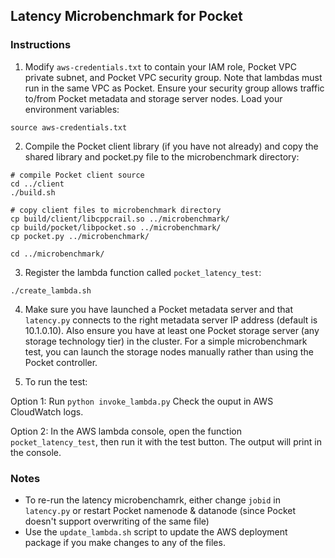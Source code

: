 ## Latency Microbenchmark for Pocket

### Instructions

1. Modify `aws-credentials.txt` to contain your IAM role, Pocket VPC private subnet, and Pocket VPC security group. Note that lambdas must run in the same VPC as Pocket. Ensure your security group allows traffic to/from Pocket metadata and storage server nodes. Load your environment variables: 
```
source aws-credentials.txt
```

2. Compile the Pocket client library (if you have not already) and copy the shared library and pocket.py file to the microbenchmark directory:
```
# compile Pocket client source
cd ../client
./build.sh

# copy client files to microbenchmark directory
cp build/client/libcppcrail.so ../microbenchmark/
cp build/pocket/libpocket.so ../microbenchmark/
cp pocket.py ../microbenchmark/

cd ../microbenchmark/
```

3. Register the lambda function called `pocket_latency_test`:
```
./create_lambda.sh
```

4. Make sure you have launched a Pocket metadata server and that `latency.py` connects to the right metadata server IP address (default is 10.1.0.10). Also ensure you have at least one Pocket storage server (any storage technology tier) in the cluster. For a simple microbenchmark test, you can launch the storage nodes manually rather than using the Pocket controller.
 
5. To run the test:

Option 1: Run `python invoke_lambda.py` Check the ouput in AWS CloudWatch logs.

Option 2: In the AWS lambda console, open the function `pocket_latency_test`, then run it with the test button. The output will print in the console.


### Notes

* To re-run the latency microbenchamrk, either change `jobid` in `latency.py` or restart Pocket namenode & datanode (since Pocket doesn't support overwriting of the same file) 
* Use the `update_lambda.sh` script to update the AWS deployment package if you make changes to any of the files.
